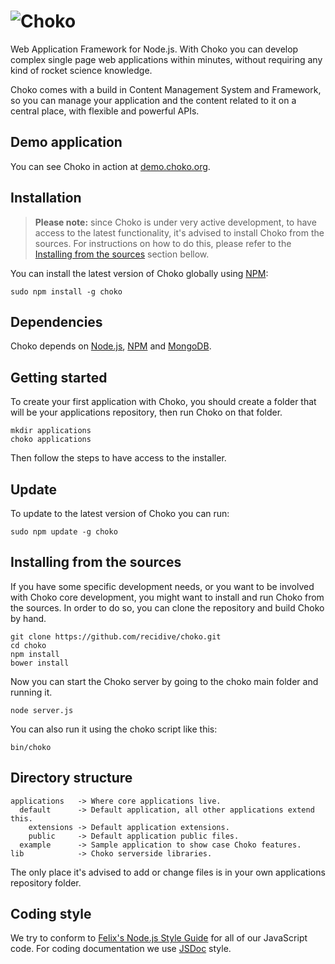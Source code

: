 # ![Choko](https://raw.github.com/recidive/choko/master/applications/default/public/img/logo.png)

  Web Application Framework for Node.js. With Choko you can develop complex
  single page web applications within minutes, without requiring any kind of
  rocket science knowledge.

  Choko comes with a build in Content Management System and Framework, so you
  can manage your application and the content related to it on a central place,
  with flexible and powerful APIs.

## Demo application

  You can see Choko in action at [demo.choko.org](http://demo.choko.org).

## Installation

  > **Please note:** since Choko is under very active development, to have
  access to the latest functionality, it's advised to install Choko from the
  sources. For instructions on how to do this, please refer to the [Installing
  from the sources](#installing-from-the-sources) section bellow.

  You can install the latest version of Choko globally using
  [NPM](http://npmjs.org):

    sudo npm install -g choko

## Dependencies

  Choko depends on [Node.js](http://nodejs.org), [NPM](http://npmjs.org) and
  [MongoDB](http://www.mongodb.org).

## Getting started

  To create your first application with Choko, you should create a folder that
  will be your applications repository, then run Choko on that folder.

    mkdir applications
    choko applications

  Then follow the steps to have access to the installer.

## Update

  To update to the latest version of Choko you can run:

    sudo npm update -g choko

## Installing from the sources

  If you have some specific development needs, or you want to be involved with
  Choko core development, you might want to install and run Choko from the
  sources. In order to do so, you can clone the repository and build Choko by
  hand.

    git clone https://github.com/recidive/choko.git
    cd choko
    npm install
    bower install

  Now you can start the Choko server by going to the choko main folder and
  running it.

    node server.js

  You can also run it using the choko script like this:

    bin/choko

## Directory structure

```
applications   -> Where core applications live.
  default      -> Default application, all other applications extend this.
    extensions -> Default application extensions.
    public     -> Default application public files.
  example      -> Sample application to show case Choko features.
lib            -> Choko serverside libraries.
```

The only place it's advised to add or change files is in your own applications
repository folder.

## Coding style

We try to conform to [Felix's Node.js Style Guide](https://github.com/felixge/node-style-guide)
for all of our JavaScript code. For coding documentation we use [JSDoc](http://usejsdoc.org/)
style.
